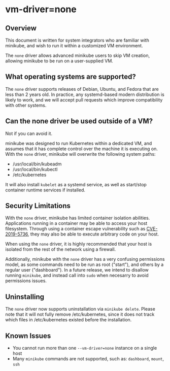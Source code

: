 # vm-driver=none

## Overview

This document is written for system integrators who are familiar with minikube, and wish to run it within a customized VM environment.

The `none` driver allows advanced minikube users to skip VM creation, allowing minikube to be run on a user-supplied VM.

## What operating systems are supported?

The `none` driver supports releases of Debian, Ubuntu, and Fedora that are less than 2 years old. In practice, any systemd-based modern distribution is likely to work, and we will accept pull requests which improve compatibility with other systems.

## Can the none driver be used outside of a VM?

Not if you can avoid it.

minikube was designed to run Kubernetes within a dedicated VM, and assumes that it has complete control over the machine it is executing on. With the `none` driver, minikube will overwrite the following system paths:

* /usr/local/bin/kubeadm
* /usr/local/bin/kubectl
* /etc/kubernetes

It will also install `kubelet` as a systemd service, as well as start/stop container runtime services if installed.

## Security Limitations

With the `none` driver, minikube has limited container isolation abilities. Applications running in a container may be able to access your host filesystem. Through using a container escape vulnerability such as [CVE-2019-5736](https://access.redhat.com/security/vulnerabilities/runcescape), they may also be able to execute arbitrary code on your host.

When using the `none` driver, it is highly recommended that your host is isolated from the rest of the network using a firewall.

Additionally, minikube with the `none` driver has a very confusing permissions model, as some commands need to be run as root ("start"), and others by a regular user ("dashboard"). In a future release, we intend to disallow running `minikube`, and instead call into `sudo` when necesarry to avoid permissions issues.

## Uninstalling

The `none` driver now supports uninstallation via `minikube delete`. Please note that it will not fully remove /etc/kubernetes, since it does not track which files in /etc/kubernetes existed before the installation.

## Known Issues

* You cannot run more than one `--vm-driver=none` instance on a single host
* Many `minikube` commands are not supported, such as: `dashboard`, `mount`, `ssh`
